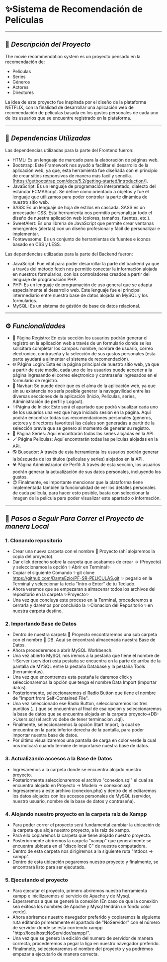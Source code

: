 # ✨Sistema de Recomendación de Películas
_____________________________________________________________________

## 📄 _Descripción del Proyecto_

The movie recommendation system es un proyecto pensado en la recomendación de: 
- Películas
- Series
- Géneros
- Actores
- Directores

La idea de este proyecto fue inspirada por el diseño de la plataforma NETFLIX, con la finalidad de desarrollar una aplicación web de recomendación de películas basada en los gustos personales de cada uno de los usuarios que se encuentre registrado en la plataforma.
_____________________________________________________________________
## 🔧 _Dependencias Utilizadas_
Las dependencias utilizadas para la parte del Frontend fueron:
- HTML: Es un lenguaje de marcado para la elaboración de páginas web.
- Bootstrap: Este Framework nos ayudó a facilitar el desarrollo de la aplicación web, ya que, esta herramienta fue diseñada con el principio de crear sitios responsivos de manera más facil y sencilla. [https://getbootstrap.com/docs/5.2/getting-started/introduction/].
- JavaScript: Es un lenguaje de programación interpretado, dialecto del estándar ECMAScript. Se define como orientado a objetos y fue el lenguaje que utilizamos para poder controlar la parte dinámica de nuestro sitio web.
- SASS: Es un lenguaje de hoja de estilos en cascada. SASS es un procesador CSS. Esta herramienta nos permitio personalizar todo el diseño de nuestra aplicación web (colores, tamaños, fuentes, etc.).
- SweetAlert: Es una librería de JavaScript que permite crear ventanas emergentes (alertas) con un diseño profesional y fácil de personalizar e implementar.
- Fontawesome: Es un conjunto de herramientas de fuentes e iconos basado en CSS y LESS.

Las dependencias utilizadas para la parte del Backend fueron:

- JavaScript: Fue vital para poder desarrollar la parte del backend ya que a través del método fetch nos permitio conectar la información alojada en nuestros formularios, con los controladores creados a partir del lenguaje de programación PHP.
- PHP: Es un lenguaje de programación de uso general que se adapta especialmente al desarrollo web. Este lenguaje fue el principal intermediario entre nuestra base de datos alojada en MySQL y los formularios.
- MySQL: Es un sistema de géstión de base de datos relacional.
__________________________________________________________________________
## ⚙️ _Funcionalidades_
- 📁 Página Registro: En esta sección los usuarios podrán generar el registro en la aplicación web a través de un formulario donde se les solicitará completar los campos: nombre, nombre de usuario, correo electronico, contraseña y la selección de sus gustos personales (esta parte ayudará a alimentar el sistema de recomendación).
- 🌐 Página Login: Esta es la página principal de nuestro sitio web, ya que a partir de este medio, cada uno de los usuarios puede acceder a la página ingresando el correo eleçtronico y contraseña ingresados en el formulario de registro.
- 🧭 Navbar: Se puede decir que es el alma de la aplicación web, ya que sin su existencia no sería posible generar la navegavilidad entre las diversas secciones de la aplicación (Inicio, Películas, series, Administración de perfil y Logout).
- ✨Página de Inicio: Este será el apartado que podrá visualizar cada uno de los usuarios una vez que haya iniciado sesión en la página. Aquí podrán encontrar todas sus recomendaciones personales (géneros, actores y directores favoritos) las cúales son generadas a partir de la selección previa que se genero al momento de generar su registro.
- 🥷 Página Series: Aquí encontrarán todas las series alojadas en la API.
- 🪄 Página Peliculas: Aquí encontrarán todas las peliculas alojadas en la API.
- 🌎 Buscador: A través de esta herramienta los usuarios podrán generar la búsqueda de los títulos (peliculas y series) alojados en la API.
- ☢️ Página Administrador de Perfil: A través de esta sección, los usuarios podrán generar la actualización de sus datos personales, incluyendo los gustos.
- 😍 Finalmente, es importante mencionar que la plataforma tiene implementada también la funcionalidad de ver los detalles personales de cada película, para hacer esto posible, basta con seleccionar la imagen de la película para poder visualizar este apartado o información.
__________________________________________________________________________
## 🧟 _Pasos a Seguir Para Correr el Proyecto de manera Local_

### 1. Clonando repositorio
- Crear una nueva carpeta con el nombre 📁 Proyecto (ahí alojaremos la copia del proyecto).
- Dar click derecho sobre la carpeta que acabamos de crear -> (Proyecto) y seleccionamos la opción ✨Abrir en Terminal✨
- Copiar el siguiente Comando ✨git clone https://github.com/DanteEzio/PF-SR-PELICULAS.git ✨ pegarlo en la Terminal y seleccionar la tecla "Intro o Enter" de tu Teclado.
- Ahora veremos que se empezaran a almacenar todos los archivos del repositorio en la carpeta ✨Proyecto✨
- Una vez que concluya este proceso en la Terminal, procederemos a cerrarla y daremos por concluido la ✨Clonacion del Repositorio ✨en nuestra carpeta destino.
 
### 2. Importando Base de Datos
- Dentro de nuestra carpeta 📁 Proyecto encontraremos una sub carpeta con el nombre 📁 DB. Aquí se encontrará almacenada nuestra Base de Datos.
- Ahora procederemos a abrir MySQL Workbench.
- Una vez abierto MySQL nos iremos a la pestaña que tiene el nombre de ✨Server (servidor) esta pestaña se encuentra en la parte de arriba de la  pantalla de MYSQL entre la pestaña Database y la pestaña Tools (herramientas).
- Una vez que encontremos esta pestaña le daremos click y seleccionaremos la opción que tenga el nombre Data Import (importar datos).
- Posteriormente, seleccionaremos el Radio Button que tiene el nombre de "Import from Self-Contained File".
- Una vez seleccionado ese Radio Button, seleccionaremos los tres puntitos (...) que se encuentran al final de esa opción y seleccionaremos la base de datos que se encuentra alojada en la carpeta proyecto->DB->Users.sql (el archivo debe de tener terminacion .sql).
- Finalmente, seleccionaremos la opción Start Import, la cual se encuentra en la parte inferior derecha de la pantalla, para poder importar nuestra base de datos.
- Por último visualizaremos una pantalla de carga en color verde la cual nos indicará cuando termine de importarse nuestra base de datos.

### 3. Actualizando accesos a la Base de Datos
- Ingresaremos a la carpeta donde se encuentra alojado nuestro proyecto.
- Posteriormente seleccionaremos el archivo "conexion.sql" el cual se encuentra alojado en Proyecto -> Modelo -> conexion.sql
- Ingresaremos a este archivo (conexion.php) y dentro de el editaremos los datos alojados con los accesos personales de MySQL (servidor, nuestro usuario, nombre de la base de datos y contraseña).

### 4. Alojando nuestro proyecto en la carpeta raíz de Xampp
- Para poder correr el proyecto será fundamental cambiar la ubicación de la carpeta que aloja nuestro proyecto, a la raiz de xampp.
- Para ello copiaremos la carpeta que tiene alojado nuestro proyecto.
- Posteriormente abriremos la carpeta "xampp" que generalmente se encuentra ubicada en el "disco local C" de nuestra computadora.
- Dentro de esta carpeta nos dirigiremos a la siguiente ruta "htdocs -> xampp".
- Dentro de esta ubicación pegaremos nuestro proyecto y finalmente, se encontrará listo para ser ejecutado.

### 5. Ejecutando el proyecto
- Para ejecutar el proyecto, primero abriremos nuestra herramienta xampp e inicilizaremos el servicio de Apache y de Mysql.
- Esperaremos a que se generé la conexión (En caso de que la conexión sea exitosa los nombres de Apache y Mysql tendrán un fondo color verde).
- Ahora abriremos nuestro navegador preferido y copiaremos la siguiente ruta editando primeramente el apartado de "NoServidor" con el número de servidor donde se esta corriendo xampp "http://localhost:NoServidor/xampp/".
- Una vez que se genero la edición del numero de servidor de manera correcta, procederemos a pegar la liga en nuestro navegador preferido.
- Finalmnete, seleccionaremos el nombre del proyecto y ya podrémos empezar a ejecutarlo de manera correcta.